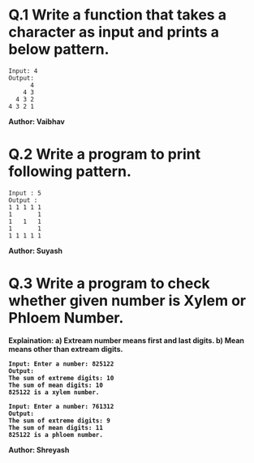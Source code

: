 # Q.1 Write a function that takes a character as input and prints a below pattern.
```
Input: 4
Output:
      4
    4 3
  4 3 2
4 3 2 1
```
**Author: Vaibhav**

# Q.2 Write a program to print following pattern.
```
Input : 5
Output :
1 1 1 1 1
1       1
1   1   1
1       1
1 1 1 1 1
```
**Author: Suyash**

# Q.3 Write a program to check whether given number is Xylem or Phloem Number.
**Explaination: 
a) Extream number means first and last digits<b/>.
b) Mean means other than extream digits.**
```
Input: Enter a number: 825122
Output:
The sum of extreme digits: 10
The sum of mean digits: 10
825122 is a xylem number.

Input: Enter a number: 761312
Output:
The sum of extreme digits: 9
The sum of mean digits: 11
825122 is a phloem number.
```
**Author: Shreyash**
